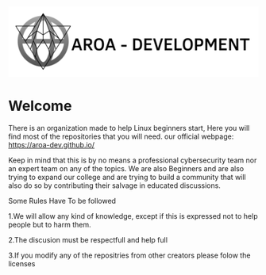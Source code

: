 ![banner](/profile/images/AROA-DEV(banner).png)
# Welcome
There is an organization made to help Linux beginners start, Here you will find most of the repositories that you will need.
our official webpage: https://aroa-dev.github.io/

Keep in mind that this is by no means a professional cybersecurity team nor an expert team on any of the topics. We are also Beginners and are also trying to expand our college and are trying to build a community that will also do so by contributing their salvage in educated discussions.

Some Rules Have To be followed

1.We will allow any kind of knowledge, except if this is expressed not to help people but to harm them.

2.The discusion must be respectfull and help full

3.If you modify any of the repositries from other creators please folow the licenses



